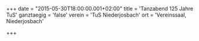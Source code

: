 +++
date = "2015-05-30T18:00:00.001+02:00"
title = 'Tanzabend 125 Jahre TuS'
ganztaegig = 'false'
verein = 'TuS Niederjosbach'
ort = 'Vereinssaal, Niederjosbach'

+++

      